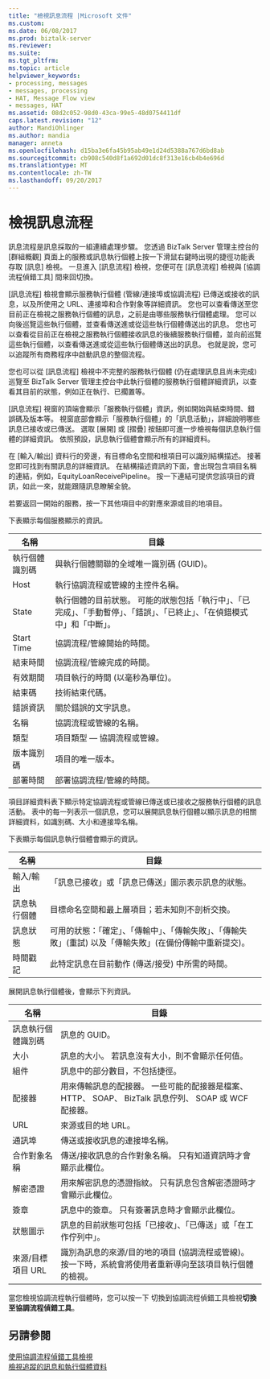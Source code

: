 ```yaml
---
title: "檢視訊息流程 |Microsoft 文件"
ms.custom: 
ms.date: 06/08/2017
ms.prod: biztalk-server
ms.reviewer: 
ms.suite: 
ms.tgt_pltfrm: 
ms.topic: article
helpviewer_keywords:
- processing, messages
- messages, processing
- HAT, Message Flow view
- messages, HAT
ms.assetid: 08d2c052-98d0-43ca-99e5-48d0754411df
caps.latest.revision: "12"
author: MandiOhlinger
ms.author: mandia
manager: anneta
ms.openlocfilehash: d15ba3e6fa45b95ab49e1d24d5388a767d6bd8ab
ms.sourcegitcommit: cb908c540d8f1a692d01dc8f313e16cb4b4e696d
ms.translationtype: MT
ms.contentlocale: zh-TW
ms.lasthandoff: 09/20/2017
---
```

# <a name="viewing-message-flow"></a>檢視訊息流程
訊息流程是訊息採取的一組連續處理步驟。 您透過 BizTalk Server 管理主控台的 [群組概觀] 頁面上的服務或訊息執行個體上按一下滑鼠右鍵時出現的捷徑功能表存取 [訊息] 檢視。 一旦進入 [訊息流程] 檢視，您便可在 [訊息流程] 檢視與 [協調流程偵錯工具] 間來回切換。  
  
 [訊息流程] 檢視會顯示服務執行個體 (管線/連接埠或協調流程) 已傳送或接收的訊息，以及所使用之 URL、連接埠和合作對象等詳細資訊。 您也可以查看傳送至您目前正在檢視之服務執行個體的訊息，之前是由哪些服務執行個體處理。 您可以向後巡覽這些執行個體，並查看傳送進或從這些執行個體傳送出的訊息。 您也可以查看從目前正在檢視之服務執行個體接收訊息的後續服務執行個體，並向前巡覽這些執行個體，以查看傳送進或從這些執行個體傳送出的訊息。 也就是說，您可以追蹤所有商務程序中啟動訊息的整個流程。  
  
 您也可以從 [訊息流程] 檢視中不完整的服務執行個體 (仍在處理訊息且尚未完成) 巡覽至 BizTalk Server 管理主控台中此執行個體的服務執行個體詳細資訊，以查看其目前的狀態，例如正在執行、已擱置等。  
  
 [訊息流程] 視窗的頂端會顯示「服務執行個體」資訊，例如開始與結束時間、錯誤碼及版本等。 視窗底部會顯示「服務執行個體」的「訊息活動」，詳細說明哪些訊息已接收或已傳送。 選取 [展開] 或 [摺疊] 按鈕即可進一步檢視每個訊息執行個體的詳細資訊。 依照預設，訊息執行個體會顯示所有的詳細資料。  
  
 在 [輸入/輸出] 資料行的旁邊，有目標命名空間和根項目可以識別結構描述。 接著您即可找到有關訊息的詳細資訊。 在結構描述資訊的下面，會出現包含項目名稱的連結，例如，EquityLoanReceivePipeline。 按一下連結可提供您該項目的資訊，如此一來，就能跟隨訊息瞭解全貌。  
  
 若要返回一開始的服務，按一下其他項目中的對應來源或目的地項目。  
  
 下表顯示每個服務顯示的資訊。  
  
|名稱|目錄|  
|----------|--------------|  
|執行個體識別碼|與執行個體關聯的全域唯一識別碼 (GUID)。|  
|Host|執行協調流程或管線的主控件名稱。|  
|State|執行個體的目前狀態。 可能的狀態包括「執行中」、「已完成」、「手動暫停」、「錯誤」、「已終止」、「在偵錯模式中」和「中斷」。|  
|Start Time|協調流程/管線開始的時間。|  
|結束時間|協調流程/管線完成的時間。|  
|有效期間|項目執行的時間 (以毫秒為單位)。|  
|結束碼|技術結束代碼。|  
|錯誤資訊|關於錯誤的文字訊息。|  
|名稱|協調流程或管線的名稱。|  
|類型|項目類型 — 協調流程或管線。|  
|版本識別碼|項目的唯一版本。|  
|部署時間|部署協調流程/管線的時間。|  
  
 項目詳細資料表下顯示特定協調流程或管線已傳送或已接收之服務執行個體的訊息活動。 表中的每一列表示一個訊息，您可以展開訊息執行個體以顯示訊息的相關詳細資料，如識別碼、大小和連接埠名稱。  
  
 下表顯示每個訊息執行個體會顯示的資訊。  
  
|名稱|目錄|  
|----------|--------------|  
|輸入/輸出|「訊息已接收」或「訊息已傳送」圖示表示訊息的狀態。|  
|訊息執行個體|目標命名空間和最上層項目；若未知則不剖析交換。|  
|訊息狀態|可用的狀態：「確定」、「傳輸中」、「傳輸失敗」、「傳輸失敗」(重試) 以及「傳輸失敗」(在備份傳輸中重新提交)。|  
|時間戳記|此特定訊息在目前動作 (傳送/接受) 中所需的時間。|  
  
 展開訊息執行個體後，會顯示下列資訊。  
  
|名稱|目錄|  
|----------|--------------|  
|訊息執行個體識別碼|訊息的 GUID。|  
|大小|訊息的大小。 若訊息沒有大小，則不會顯示任何值。|  
|組件|訊息中的部分數目，不包括捷徑。|  
|配接器|用來傳輸訊息的配接器。 一些可能的配接器是檔案、 HTTP、 SOAP、 BizTalk 訊息佇列、 SOAP 或 WCF 配接器。|  
|URL|來源或目的地 URL。|  
|通訊埠|傳送或接收訊息的連接埠名稱。|  
|合作對象名稱|傳送/接收訊息的合作對象名稱。 只有知道資訊時才會顯示此欄位。|  
|解密憑證|用來解密訊息的憑證指紋。 只有訊息包含解密憑證時才會顯示此欄位。|  
|簽章|訊息中的簽章。 只有簽署訊息時才會顯示此欄位。|  
|狀態圖示|訊息的目前狀態可包括「已接收」、「已傳送」或「在工作佇列中」。|  
|來源/目標項目 URL|識別為訊息的來源/目的地的項目 (協調流程或管線)。 按一下時，系統會將使用者重新導向至該項目執行個體的檢視。|  
  
 當您檢視協調流程執行個體時，您可以按一下 切換到協調流程偵錯工具檢視**切換至協調流程偵錯工具**。  
  
## <a name="see-also"></a>另請參閱  
 [使用協調流程偵錯工具檢視](../core/working-with-the-orchestration-debugger-view.md)   
 [檢視追蹤的訊息和執行個體資料](../core/viewing-tracked-message-and-instance-data.md)